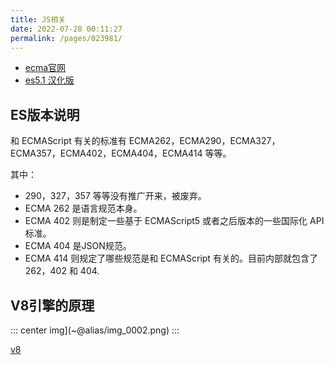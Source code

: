 ```yaml
---
title: JS相关
date: 2022-07-28 00:11:27
permalink: /pages/023981/
---
```



- [ecma官网](https://www.ecma-international.org/publications-and-standards/standards/ecma-262/)
- [es5.1 汉化版](https://es5.github.io/)


## ES版本说明
和 ECMAScript 有关的标准有 ECMA262，ECMA290，ECMA327，ECMA357，ECMA402，ECMA404，ECMA414 等等。

其中：
- 290，327，357 等等没有推广开来，被废弃。 
- ECMA 262 是语言规范本身。 
- ECMA 402 则是制定一些基于 ECMAScript5 或者之后版本的一些国际化 API 标准。 
- ECMA 404 是JSON规范。 
- ECMA 414 则规定了哪些规范是和 ECMAScript 有关的。目前内部就包含了 262，402 和 404.



## V8引擎的原理
::: center
img](~@alias/img_0002.png)
:::


[v8](https://v8.dev/)